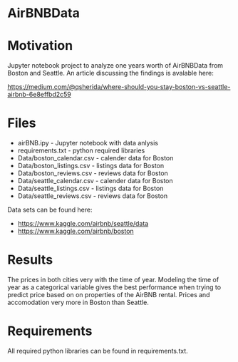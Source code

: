 # AirBNBData
# Motivation
Jupyter notebook project to analyze one years worth of AirBNBData from Boston and Seattle.
An article discussing the findings is avalable here:

https://medium.com/@qsherida/where-should-you-stay-boston-vs-seattle-airbnb-6e8effbd2c59

# Files
* airBNB.ipy - Jupyter notebook with data anlysis
* requirements.txt - python required libraries
* Data/boston_calendar.csv - calender data for Boston
* Data/boston_listings.csv - listings data for Boston
* Data/boston_reviews.csv - reviews data for Boston
* Data/seattle_calendar.csv - calender data for Boston
* Data/seattle_listings.csv - listings data for Boston
* Data/seattle_reviews.csv -  reviews data for Boston

Data sets can be found here:
* https://www.kaggle.com/airbnb/seattle/data
* https://www.kaggle.com/airbnb/boston

# Results
The prices in both cities very with the time of year.  Modeling the time of year as a categorical variable gives the best performance when trying to predict price based on on properties of the AirBNB rental.  Prices and accomodation very more in Boston than Seattle.

# Requirements
All required python libraries can be found in requirements.txt.





